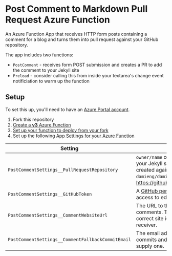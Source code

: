 # Post Comment to Markdown Pull Request Azure Function

An Azure Function App that receives HTTP form posts containing a comment for a blog and turns them into pull request against your GitHub repository.

The app includes two functions:

- `PostComment` - receives form POST submission and creates a PR to add the comment to your Jekyll site
- `Preload` - consider calling this from inside your textarea's change event notificiation to warm up the function

## Setup

To set this up, you'll need to have an [Azure Portal account](https://portal.azure.com).

1. Fork this repository
2. [Create a **v3** Azure Function](https://docs.microsoft.com/en-us/azure/azure-functions/functions-create-first-azure-function)
3. [Set up your function to deploy from your fork](https://docs.microsoft.com/en-us/azure/azure-functions/scripts/functions-cli-create-function-app-github-continuous)
4. Set up the following [App Settings for your Azure Function](https://docs.microsoft.com/en-us/azure/azure-functions/functions-how-to-use-azure-function-app-settings)

| Setting                                           | Value                                                                                                                                                                                       |
| ------------------------------------------------- | ------------------------------------------------------------------------------------------------------------------------------------------------------------------------------------------- |
| `PostCommentSettings__PullRequestRepository`      | `owner/name` of the repository that houses your Jekyll site for pull requests to be created against. For example, `damieng/damieng.com` will post to https://github.com/damieng/damieng.com |
| `PostCommentSettings__GitHubToken`                | A [GitHub personal access token](https://help.github.com/articles/creating-a-personal-access-token-for-the-command-line/) with access to edit your target repository.                       |
| `PostCommentSettings__CommentWebsiteUrl`          | The URL to the website that hosts the comments. This is used to make sure the correct site is posting comments to the receiver.                                                             |
| `PostCommentSettings__CommentFallbackCommitEmail` | The email address to use for GitHub commits and PR's if the form does not supply one.                                                                                                       |

